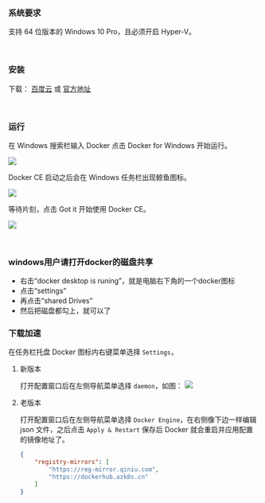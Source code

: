 &nbsp;
### 系统要求

支持 64 位版本的 Windows 10 Pro，且必须开启 Hyper-V。

&nbsp;
### 安装

下载： [百度云](https://pan.baidu.com/s/1ktkQmkn7yE00lj3XY_qN2w) 或 [官方地址](https://download.docker.com/win/stable/Docker%20Desktop%20Installer.exe)


&nbsp;
### 运行

在 Windows 搜索栏输入 Docker 点击 Docker for Windows 开始运行。

![](http://img02.shangguantv.com/pic/install-win-docker-app-search.png)

Docker CE 启动之后会在 Windows 任务栏出现鲸鱼图标。

![](http://img02.shangguantv.com/pic/install-win-taskbar-circle.png)

等待片刻，点击 Got it 开始使用 Docker CE。

![](http://img02.shangguantv.com/pic/install-win-success-popup-cloud.png)

&nbsp;
### windows用户请打开docker的磁盘共享
- 右击“docker desktop is runing”，就是电脑右下角的一个docker图标
- 点击“settings”
- 再点击“shared Drives”
- 然后把磁盘都勾上，就可以了

### 下载加速

在任务栏托盘 Docker 图标内右键菜单选择 `Settings`，
1. 新版本

    打开配置窗口后在左侧导航菜单选择 `daemon`，如图：
    ![](https://i.loli.net/2019/10/19/SIvyHez6OE7Wshw.png)

2. 老版本

    打开配置窗口后在左侧导航菜单选择 `Docker Engine`，在右侧像下边一样编辑 json 文件，之后点击 `Apply & Restart` 保存后 Docker 就会重启并应用配置的镜像地址了。

    ```json
    {
        "registry-mirrors": [
            "https://reg-mirror.qiniu.com",
            "https://dockerhub.azk8s.cn"
        ]
    }
    ```
